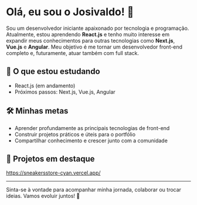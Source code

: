 # Olá, eu sou o Josivaldo! 👋

Sou um desenvolvedor iniciante apaixonado por tecnologia e programação. Atualmente, estou aprendendo **React.js** e tenho muito interesse em expandir meus conhecimentos para outras tecnologias como **Next.js**, **Vue.js** e **Angular**. Meu objetivo é me tornar um desenvolvedor front-end completo e, futuramente, atuar também com full stack.

## 🚀 O que estou estudando

- React.js (em andamento)
- Próximos passos: Next.js, Vue.js, Angular

## 🛠️ Minhas metas

- Aprender profundamente as principais tecnologias de front-end
- Construir projetos práticos e úteis para o portfólio
- Compartilhar conhecimento e crescer junto com a comunidade

## 🌟 Projetos em destaque

https://sneakersstore-cyan.vercel.app/

---

Sinta-se à vontade para acompanhar minha jornada, colaborar ou trocar ideias. Vamos evoluir juntos! 🚀

